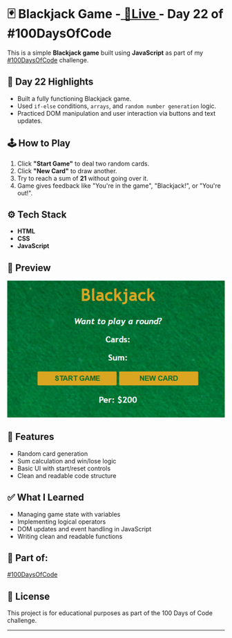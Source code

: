 # 🃏 Blackjack Game -[ 🔗Live ](https://blackjack-day-22.netlify.app/)- Day 22 of #100DaysOfCode

This is a simple **Blackjack game** built using **JavaScript** as part of my [#100DaysOfCode](https://github.com/ankitchamke/100-days-of-code) challenge.

## 📆 Day 22 Highlights
- Built a fully functioning Blackjack game.
- Used `if-else` conditions, `arrays`, and `random number generation` logic.
- Practiced DOM manipulation and user interaction via buttons and text updates.

## 🕹️ How to Play
1. Click **"Start Game"** to deal two random cards.
2. Click **"New Card"** to draw another.
3. Try to reach a sum of **21** without going over it.
4. Game gives feedback like "You're in the game", "Blackjack!", or "You're out!".

## ⚙️ Tech Stack
- **HTML**
- **CSS**
- **JavaScript**

## 📸 Preview
![Blackjack Game Screenshot](./images/Blackjack%20Game%20Screenshot.png)

## 🚀 Features
- Random card generation
- Sum calculation and win/lose logic
- Basic UI with start/reset controls
- Clean and readable code structure


## ✅ What I Learned
- Managing game state with variables
- Implementing logical operators
- DOM updates and event handling in JavaScript
- Writing clean and readable functions

## 🔗 Part of:
[#100DaysOfCode](https://github.com/ankitchamke/100-days-of-code)

## 📌 License
This project is for educational purposes as part of the 100 Days of Code challenge.

---
